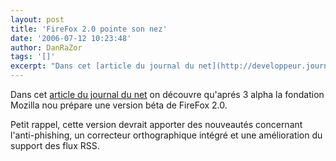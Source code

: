 ```yaml
---
layout: post
title: 'FireFox 2.0 pointe son nez'
date: '2006-07-12 10:23:48'
author: DanRaZor
tags: '[]'
excerpt: "Dans cet [article du journal du net](http://developpeur.journaldunet.com/breve/3706/firefox-2-0-arrive-en-version-beta.shtml) on découvre qu'aprés 3 alpha   la fondation Mozilla nou prépare une version béta de FireFox 2.0.  \n  \nPetit rappel, cette version devrait apporter des nouveautés concernant l'anti-phishing,   un correcteur      …"
---
```


Dans cet [article du journal du net](http://developpeur.journaldunet.com/breve/3706/firefox-2-0-arrive-en-version-beta.shtml) on découvre qu'aprés 3 alpha   la fondation Mozilla nou prépare une version béta de FireFox 2.0.

Petit rappel, cette version devrait apporter des nouveautés concernant l'anti-phishing,   un correcteur orthographique intégré et une amélioration du support des flux RSS.
